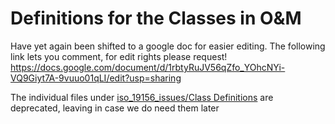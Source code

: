 # Definitions for the Classes in O&M

Have yet again been shifted to a google doc for easier editing. The following link lets you comment, for edit rights please request!
https://docs.google.com/document/d/1rbtyRuJV56qZfo_YOhcNYi-VQ9Giyt7A-9vuuo01qLI/edit?usp=sharing


The individual files under 
[iso_19156_issues/Class Definitions](https://github.com/opengeospatial/om-swg/tree/master/iso_19156_issues/Class%20Definitions)
are deprecated, leaving in case we do need them later

